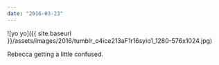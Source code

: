 ```yaml
---
date: "2016-03-23"
---
```


![yo yo]({{ site.baseurl }}/assets/images/2016/tumblr_o4ice213aF1r16syio1_1280-576x1024.jpg)

Rebecca getting a little confused.

